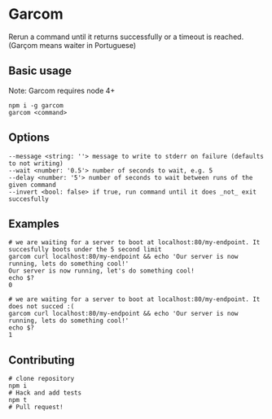 Garcom
===

Rerun a command until it returns successfully or a timeout is reached. (Garçom means waiter in Portuguese)

Basic usage
---

Note: Garcom requires node 4+

```shell
npm i -g garcom
garcom <command>
```

Options
---

```shell
--message <string: ''> message to write to stderr on failure (defaults to not writing)
--wait <number: '0.5'> number of seconds to wait, e.g. 5
--delay <number: '5'> number of seconds to wait between runs of the given command
--invert <bool: false> if true, run command until it does _not_ exit succesfully
```


Examples
---

```shell
# we are waiting for a server to boot at localhost:80/my-endpoint. It succesfully boots under the 5 second limit
garcom curl localhost:80/my-endpoint && echo 'Our server is now running, lets do something cool!'
Our server is now running, let's do something cool!
echo $?
0

# we are waiting for a server to boot at localhost:80/my-endpoint. It does not succed :(
garcom curl localhost:80/my-endpoint && echo 'Our server is now running, lets do something cool!'
echo $?
1
```

Contributing
---

```shell
# clone repository
npm i
# Hack and add tests
npm t
# Pull request!
```
